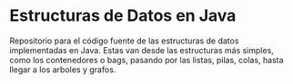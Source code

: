 # Estructuras de Datos en Java
Repositorio para el código fuente de las estructuras de datos implementadas en Java. Estas van desde las estructuras más simples, como los contenedores o bags, pasando por las listas, pilas, colas, hasta llegar a los arboles y grafos.
